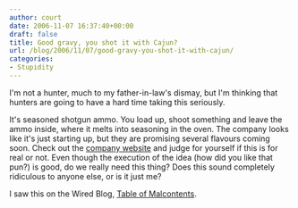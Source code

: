 ```yaml
---
author: court
date: 2006-11-07 16:37:40+00:00
draft: false
title: Good gravy, you shot it with Cajun?
url: /blog/2006/11/07/good-gravy-you-shot-it-with-cajun/
categories:
- Stupidity
---
```


I'm not a hunter, much to my father-in-law's dismay, but I'm thinking that hunters are going to have a hard time taking this seriously.

It's seasoned shotgun ammo.  You load up, shoot something and leave the ammo inside, where it melts into seasoning in the oven.  The company looks like it's just starting up, but they are promising several flavours coming soon.   Check out the [company website](http://www.seasonshot.com) and judge for yourself if this is for real or not.
Even though the execution of the idea (how did you like that pun?) is good, do we really need this thing?  Does this sound completely ridiculous to anyone else, or is it just me?

I saw this on the Wired Blog, [Table of Malcontents](http://blog.wired.com/tableofmalcontents/2006/11/teriyaki_shotgu.html).
